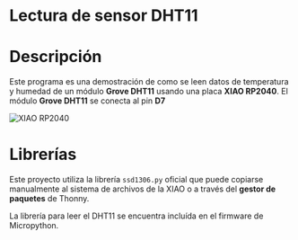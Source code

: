 # Lectura de sensor DHT11

# Descripción
Este programa es una demostración de como se leen datos de temperatura y humedad de un módulo **Grove DHT11** usando una placa **XIAO RP2040**.
El módulo **Grove DHT11** se conecta al pin **D7**

![XIAO RP2040](images/RP2040OledDHT11.jpg)

# Librerías
Este proyecto utiliza la librería `ssd1306.py` oficial que puede copiarse manualmente al sistema de archivos de la XIAO o a través del **gestor de paquetes** de Thonny.

La librería para leer el DHT11 se encuentra incluída en el firmware de Micropython.

